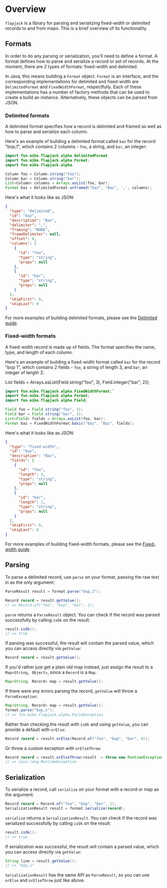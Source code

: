 # Overview

`flapjack` is a library for parsing and serializing fixed-width or delimited records to and from maps. This is a brief overview of its functionality.

## Formats

In order to do any parsing or serialization, you'll need to define a format. A format defines how to parse and serialize a record or set of records. At the moment, there are 2 types of formats: fixed-width and delimited.

In Java, this means building a `Format` object. `Format` is an interface, and the corresponding implementations for delimited and fixed-width are `DelimitedFormat` and `FixedWidthFormat`, respectfully. Each of these implementations has a number of factory methods that can be used to create a build an instance. Alternatively, these objects can be parsed from JSON.

### Delimited formats

A delimited format specifies how a record is delimited and framed as well as how to parse and serialize each column.

Here's an example of building a delimited format called `baz` for the record "bop,1", which contains 2 columns - `foo`, a string, and `bar`, an integer:

```java
import fun.mike.flapjack.alpha.DelimitedFormat
import fun.mike.flapjack.alpha.Format;
import fun.mike.flapjack.alpha.

Column foo = Column.string("foo");
Column bar = Column.string("bar");
List<Column> columns = Arrays.asList(foo, bar);
Format baz = DelimitedFormat.unframed("baz", "Baz", ',', columns);
```

Here's what it looks like as JSON:

```json
{
  "type": "delimited",
  "id": "baz",
  "description": "Baz",
  "delimiter": ",",
  "framing": "NONE",
  "frameDelimiter": null,
  "offset": 0,
  "columns": [
    {
      "id": "foo",
      "type": "string",
      "props": null
    },
    {
      "id": "bar",
      "type": "string",
      "props": null
    }
  ],
  "skipFirst": 0,
  "skipLast": 0
}
```

For more examples of building delimited formats, please see the [Delimited guide](delimited.md).

### Fixed-width formats

A fixed-width record is made up of fields. The format specifies the name, type, and length of each column.

Here's an example of building a fixed-width format called `baz` for the record "bop 1", which contains 2 fields - `foo`, a string of length 3, and `bar`, an integer of length 2:

List<Field> fields = Arrays.asList(Field.string("foo", 3),
                                   Field.integer("bar", 2));

```java
import fun.mike.flapjack.alpha.FixedWidthFormat;˘
import fun.mike.flapjack.alpha.Format;
import fun.mike.flapjack.alpha.Field;

Field foo = Field.string("foo", 3);
Field bar = Field.string("bar", 2);
List<Field> fields = Arrays.asList(foo, bar);
Format baz = FixedWidthFormat.basic("baz", "Baz", fields);
```

Here's what it looks like as JSON:

```json
{
  "type": "fixed-width",
  "id": "baz",
  "description": "Baz",
  "fields": [
    {
      "id": "foo",
      "length": 3,
      "type": "string",
      "props": null
    },
    {
      "id": "bar",
      "length": 2,
      "type": "string",
      "props": null
    }
  ],
  "skipFirst": 0,
  "skipLast": 0
}
```

For more examples of building fixed-width formats, please see the [Fixed-width guide](fixed-width.md).

## Parsing

To parse a delimited record, use `parse` on your format, passing the raw text in as the only argument:

```java
ParseResult result = format.parse("bop,1");

Record record = result.getValue();
// => Record.of("foo", "bop", "bar", 1);
```

`parse` returns a `ParseResult` object. You can check if the record was parsed successfully by calling `isOk` on the result:

```java
result.isOk();
// => true
```

If parsing was successful, the result will contain the parsed value, which you can access directly via `getValue`:

```java
Record record = result.getValue();
```

If you'd rather just get a plain old map instead, just assign the result to a `Map<String, Object>`, since a `Record` is a `Map`.

```java
Map<String, Record> map = result.getValue();
```

If there were any errors parsing the record, `getValue` will throw a `ParseException`:

```java
Map<String, Record> map = result.getValue();
format.parse("bop,x");
// => fun.mike.flapjack.alpha.ParseException
```

Rather than checking the result with `isOk` and using `getValue`, you can provide a default with `orElse`:

```java
Record record = result.orElse(Record.of("foo", "bop", "bar", 0));
```

Or throw a custom exception with `orElseThrow`:

```java
Record record = result.orElseThrow(result -> throw new RuntimeException("Failed to parse record: " + result.explain()));
// => java.lang.RuntimeException
```

## Serialization

To serialize a record, call `serialize` on your format with a record or map as the argument:

```java
Record record = Record.of("foo", "bop", "bar", 1);
SerializationResult result = format.serialize(record);
```

`serialize` returns a `SerializationResult`. You can check if the record was serialized successfully by calling `isOk` on the result:

```java
result.isOk();
// => true
```

If serialization was successful, the result will contain a parsed value, which you can access directly via `getValue`:

```java
String line = result.getValue();
// => "bop,1"
```

`SerializationResult` has the same API as `ParseResult`, so you can use `orElse` and `orElseThrow` just like above.
